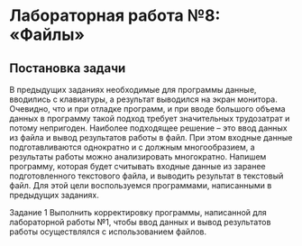 # Лабораторная работа №8: «Файлы»

## Постановка задачи 
В предыдущих заданиях необходимые для программы данные, 
вводились с клавиатуры, а результат выводился на экран монитора. 
Очевидно, что и при отладке программ, и при вводе большого объема данных 
в программу такой подход требует значительных трудозатрат и потому 
непригоден. Наиболее подходящее решение – это ввод данных из файла и 
вывод результатов работы в файл. При этом входные данные 
подготавливаются однократно и с должным многообразием, а результаты 
работы можно анализировать многократно.
Напишем программу, которая будет считывать входные данные из 
заранее подготовленного текстового файла, и выводить результат в 
текстовый файл. Для этой цели воспользуемся программами, написанными в 
предыдущих заданиях.

Задание 1
Выполнить корректировку программы, написанной для лабораторной
работы №1, чтобы ввод данных и вывод результатов работы осуществлялся с 
использованием файлов.
